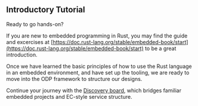## Introductory Tutorial

Ready to go hands-on? 

If you are new to embedded programming in Rust, you may find the guide and excercises at
[https://doc.rust-lang.org/stable/embedded-book/start](https://doc.rust-lang.org/stable/embedded-book/start) to be a great introduction.

Once we have learned the basic principles of how to use the Rust language in an embedded environment, and have set up the tooling, we are ready to move into the ODP framework to structure our designs.

Continue your journey with the [Discovery board](./tutorial/Discovery.md), which bridges familiar embedded projects and EC-style service structure.
